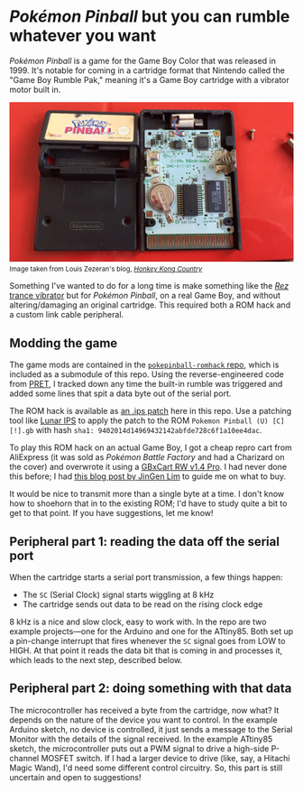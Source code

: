 # *Pokémon Pinball* but you can rumble whatever you want

*Pokémon Pinball* is a game for the Game Boy Color that was released in 1999. It's notable for coming in a cartridge format that Nintendo called the "Game Boy Rumble Pak," meaning it's a Game Boy cartridge with a vibrator motor built in.</p>

![The inside of a Pokémon Pinball cartridge](img/IMG_2298.webp)<br/>
<small>Image taken from Louis Zezeran's blog, [*Honkey Kong Country*](https://www.honkeykongcountry.ee/2016/07/25/the-inside-of-a-game-boy-color-pokemon-pinball-cart/)</small>

Something I've wanted to do for a long time is make something like the [*Rez* trance vibrator](https://www.giantbomb.com/trance-vibrator/3000-6/) but for *Pokémon Pinball*, on a real Game Boy, and without altering/damaging an original cartridge. This required both a ROM hack and a custom link cable peripheral.

## Modding the game
The game mods are contained in the [`pokepinball-romhack` repo](https://github.com/heyspacebuck/pokepinball-romhack), which is included as a submodule of this repo. Using the reverse-engineered code from [PRET](https://github.com/pret/pokepinball), I tracked down any time the built-in rumble was triggered and added some lines that spit a data byte out of the serial port.

The ROM hack is available as [an .ips patch](pokepinball-serial.ips) here in this repo. Use a patching tool like <a href="https://www.romhacking.net/utilities/240/" target="_blank">Lunar IPS</a> to apply the patch to the ROM `Pokemon Pinball (U) [C][!].gb` with hash `sha1: 9402014d14969432142abfde728c6f1a10ee4dac`.

To play this ROM hack on an actual Game Boy, I got a cheap repro cart from AliExpress (it was sold as *Pokémon Battle Factory* and had a Charizard on the cover) and overwrote it using a [GBxCart RW v1.4 Pro](https://www.gbxcart.com/). I had never done this before; I had [this blog post by JinGen Lim](https://jg.sn.sg/ir/) to guide me on what to buy.

It would be nice to transmit more than a single byte at a time. I don't know how to shoehorn that in to the existing ROM; I'd have to study quite a bit to get to that point. If you have suggestions, let me know!

## Peripheral part 1: reading the data off the serial port
When the cartridge starts a serial port transmission, a few things happen:

* The `SC` (Serial Clock) signal starts wiggling at 8 kHz
* The cartridge sends out data to be read on the rising clock edge

8 kHz is a nice and slow clock, easy to work with. In the repo are two example projects—one for the Arduino and one for the ATtiny85. Both set up a pin-change interrupt that fires whenever the `SC` signal goes from LOW to HIGH. At that point it reads the data bit that is coming in and processes it, which leads to the next step, described below.

## Peripheral part 2: doing something with that data
The microcontroller has received a byte from the cartridge, now what? It depends on the nature of the device you want to control. In the example Arduino sketch, no device is controlled, it just sends a message to the Serial Monitor with the details of the signal received. In the example ATtiny85 sketch, the microcontroller puts out a PWM signal to drive a high-side P-channel MOSFET switch. If I had a larger device to drive (like, say, a Hitachi Magic Wand), I'd need some different control circuitry. So, this part is still uncertain and open to suggestions!